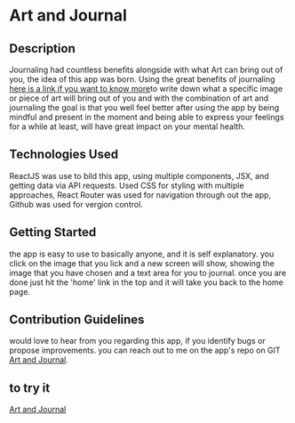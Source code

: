 # Art and Journal 

## Description 
Journaling had countless benefits alongside with what Art can bring out of you, the idea of this app was born.
 Using the great benefits of journaling 
[here is a link if you want to know more](https://journey.cloud/journaling-benefits/)to write down what a specific image or piece of art will bring out of you and with the combination of art and journaling the goal is that you well feel better after using the app by being mindful and present in the moment and being able to express your feelings for a while at least, will have great impact on your mental health.

## Technologies Used
ReactJS was use to bild this app, using multiple components, JSX, and getting data via API requests. Used CSS for styling with multiple approaches, React Router was used for navigation through out the app, Github was used for vergion control.


## Getting Started
the app is easy to use to basically anyone, and it is self explanatory. you click on the image that you lick and a new screen will show, showing the image that you have chosen and a text area for you to journal. once you are done just hit the 'home' link in the top and it will take you back to the home page.

## Contribution Guidelines
would love to hear from you regarding this app, if you identify bugs or propose improvements. you can reach out to me on the app's repo on GIT [Art and Journal](https://github.com/anfalfadhil/art-and-journal).


## to try it

[Art and Journal](https://art-and-journal1.herokuapp.com/img-journal/143)
